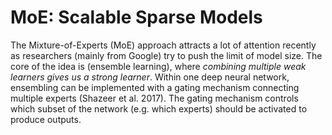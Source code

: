 # MoE: Scalable Sparse Models

The Mixture-of-Experts (MoE) approach attracts a lot of attention recently as researchers (mainly from Google) try to push the limit of model size. The core of the idea is (ensemble learning), where _combining multiple weak learners gives us a strong learner_. Within one deep neural network, ensembling can be implemented with a gating mechanism connecting multiple experts (Shazeer et al. 2017). The gating mechanism controls which subset of the network (e.g. which experts) should be activated to produce outputs. 
